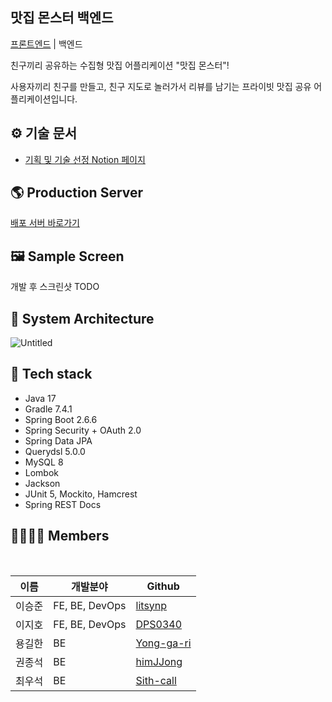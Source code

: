 ## 맛집 몬스터 백엔드
[프론트엔드](https://github.com/techeer-f5/jmt-monster-frontend) | 백엔드

친구끼리 공유하는 수집형 맛집 어플리케이션 "맛집 몬스터"!

사용자끼리 친구를 만들고, 친구 지도로 놀러가서 리뷰를 남기는 프라이빗 맛집 공유 어플리케이션입니다.

## ⚙️ 기술 문서

- [기획 및 기술 선정 Notion 페이지](https://litsynp.notion.site/7a3cbfc9e2724a8d9520757e2da254bd)

## **🌎 Production Server**

[배포 서버 바로가기](https://jmtmonster.com)

## **🖼️ Sample Screen**

개발 후 스크린샷 TODO

## **🏢 System Architecture**

![Untitled](https://user-images.githubusercontent.com/32592965/166239012-edd37fb1-5202-4337-bbba-53dd8a5ee8ea.png)

## **🔧 Tech stack**

- Java 17
- Gradle 7.4.1
- Spring Boot 2.6.6
- Spring Security + OAuth 2.0
- Spring Data JPA
- Querydsl 5.0.0
- MySQL 8
- Lombok
- Jackson
- JUnit 5, Mockito, Hamcrest
- Spring REST Docs

[//]: # (<br>)

[//]: # ()
[//]: # (| 분류                           | 기술                                                                                                                                                                                                                                                                                                                                                                  |)

[//]: # (| :----------------------------- | :-------------------------------------------------------------------------------------------------------------------------------------------------------------------------------------------------------------------------------------------------------------------------------------------------------------------------------------------------------------------- |)

[//]: # (| CI/CD                          | ![GithubActions]&#40;https://img.shields.io/badge/GithubActions-black?logo=GithubActions&#41; ![AmazonAWS]&#40;https://img.shields.io/badge/AmazonAWS-orange?logo=AmazonAWS&#41;                                                                                                                                                                                                      |)

[//]: # (| 개발환경                       | ![Docker]&#40;https://img.shields.io/badge/Docker-2496ED?logo=Docker&#41;                                                                                                                                                                                                                                                                                                     |)

[//]: # (| [Frontend]&#40;frontend/README.md&#41; | ![react]&#40;https://img.shields.io/badge/react-gray?logo=react&#41; ![expo]&#40;https://img.shields.io/badge/Expo-000020.svg?&logo=Expo&logoColor=white"&#41; ![typescript]&#40;https://img.shields.io/badge/typescript-white?logo=typescript&#41;![Redux]&#40;https://img.shields.io/badge/Redux-764ABC?logo=Redux&#41; ![Redux-Saga]&#40;https://img.shields.io/badge/Redux-Saga-gray?logo=Redux-Saga&#41; |)

[//]: # (| [Backend]&#40;backend/README.md&#41;   | ![Django]&#40;https://img.shields.io/badge/Django-green?logo=Django&#41; ![FastAPI]&#40;https://img.shields.io/badge/FastAPI-green?logo=FastAPI&#41; ![SQLite]&#40;https://img.shields.io/badge/SQLite-003B57?logo=SQLite&#41; ![Gunicorn]&#40;https://img.shields.io/badge/gunicorn-green?logo=gunicorn&#41; ![Swagger]&#40;https://img.shields.io/badge/swagger-gray?logo=swagger&#41;                      |)

[//]: # (| DB                             | ![SQLite]&#40;https://img.shields.io/badge/SQLite-003B57?logo=SQLite&#41;                                                                                                                                                                                                                                                                                                     |)

[//]: # (| Test                           | ![Jest]&#40;https://img.shields.io/badge/Jest-C21325?logo=Jest&#41; ![Hypothesis]&#40;https://img.shields.io/badge/Hypothesis-BD1C2B?logo=Hypothesis&#41; ![Pytest]&#40;https://img.shields.io/badge/Pytest-0A9EDC?logo=Pytest&#41;                                                                                                                                                           |)

[//]: # ()
[//]: # (<br>)

## **👨‍👨‍👧‍👦 Members**

<br>

| 이름  | 개발분야           | Github                                      |
|-----|----------------|---------------------------------------------|
| 이승준 | FE, BE, DevOps | [litsynp](https://github.com/litsynp)       |
| 이지호 | FE, BE, DevOps     | [DPS0340](https://github.com/DPS0340)       |
| 용길한 | BE             | [Yong-ga-ri](https://github.com/Yong-ga-ri) |
| 권종석 | BE             | [himJJong](https://github.com/himJJong)     |
| 최우석 | BE             | [Sith-call](https://github.com/Sith-call)   |
